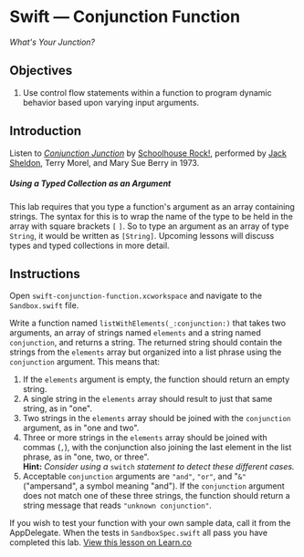 # Swift — Conjunction Function
*What's Your Junction?*

## Objectives

1. Use control flow statements within a function to program dynamic behavior based upon varying input arguments.

## Introduction

Listen to [*Conjunction Junction*](https://youtu.be/RPoBE-E8VOc?t=13s) by [Schoolhouse Rock!](https://en.wikipedia.org/wiki/Schoolhouse_Rock!), performed by [Jack Sheldon](https://en.wikipedia.org/wiki/Jack_Sheldon), Terry Morel, and Mary Sue Berry in 1973.

##### Using a Typed Collection as an Argument

This lab requires that you type a function's argument as an array containing strings. The syntax for this is to wrap the name of the type to be held in the array with square brackets `[` `]`. So to type an argument as an array of type `String`, it would be written as `[String]`. Upcoming lessons will discuss types and typed collections in more detail.

## Instructions

Open `swift-conjunction-function.xcworkspace` and navigate to the `Sandbox.swift` file.

Write a function named `listWithElements(_:conjunction:)` that takes two arguments, an array of strings named `elements` and a string named `conjunction`, and returns a string. The returned string should contain the strings from the `elements` array but organized into a list phrase using the `conjunction` argument. This means that:

1. If the `elements` argument is empty, the function should return an empty string.
2. A single string in the `elements` array should result to just that same string, as in "one".
3. Two strings in the `elements` array should be joined with the `conjunction` argument, as in "one and two".
4. Three or more strings in the `elements` array should be joined with commas (`,`), with the conjunction also joining the last element in the list phrase, as in "one, two, or three".  
**Hint:** *Consider using a* `switch` *statement to detect these different cases.*
5. Acceptable `conjunction` arguments are `"and"`, `"or"`, and "`&"` ("ampersand", a symbol meaning "and"). If the `conjunction` argument does not match one of these three strings, the function should return a string message that reads `"unknown conjunction"`.

If you wish to test your function with your own sample data, call it from the AppDelegate. When the tests in `SandboxSpec.swift` all pass you have completed this lab.
<a href='https://learn.co/lessons/swift-conjunction-function' data-visibility='hidden'>View this lesson on Learn.co</a>
